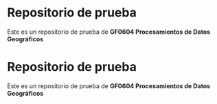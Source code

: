 # Repositorio de prueba

Este es un repositorio de prueba de **GF0604 Procesamientos de Datos Geográficos**  
# Repositorio de prueba

Este es un repositorio de prueba de **GF0604 Procesamientos de Datos Geográficos**  
